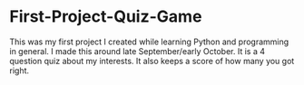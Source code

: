 # First-Project-Quiz-Game
This was my first project I created while learning Python and programming in general. I made this around late September/early October.
It is a 4 question quiz about my interests. It also keeps a score of how many you got right.

